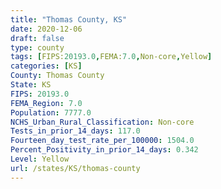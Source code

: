 ```yaml
---
title: "Thomas County, KS"
date: 2020-12-06
draft: false
type: county
tags: [FIPS:20193.0,FEMA:7.0,Non-core,Yellow]
categories: [KS]
County: Thomas County
State: KS
FIPS: 20193.0
FEMA_Region: 7.0
Population: 7777.0
NCHS_Urban_Rural_Classification: Non-core
Tests_in_prior_14_days: 117.0
Fourteen_day_test_rate_per_100000: 1504.0
Percent_Positivity_in_prior_14_days: 0.342
Level: Yellow
url: /states/KS/thomas-county
---
```



